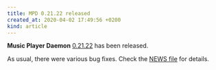 ```yaml
---
title: MPD 0.21.22 released
created_at: 2020-04-02 17:49:56 +0200
kind: article
---
```


**Music Player Daemon**
[0.21.22](/download/mpd/0.21/mpd-0.21.22.tar.xz)
has been released.

As usual, there were various bug fixes.  Check the [NEWS
file](https://raw.githubusercontent.com/MusicPlayerDaemon/MPD/v0.21.22/NEWS)
for details.
